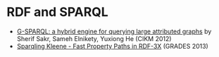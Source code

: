 # RDF and SPARQL

* [G-SPARQL: a hybrid engine for querying large attributed graphs](https://dl.acm.org/doi/10.1145/2396761.2396806) by Sherif Sakr, Sameh Elnikety, Yuxiong He (CIKM 2012)
* [Sparqling Kleene - Fast Property Paths in RDF-3X](https://event.cwi.nl/grades2013/14-gubichev.pdf) (GRADES 2013)
